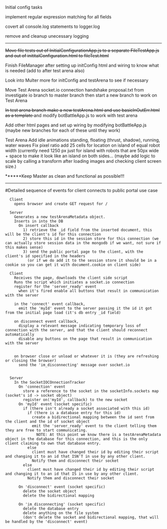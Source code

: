 Initial config tasks

implement regular expression matching for all fields


covert all console.log statements to logger.log

remove and cleanup unecessary logging

_______________________________________________________________________________________________________________
<strike> Move file tests out of InitialConfigurationApp.js to a separate FileTestApp.js and out of  inititalConfiguration.html to fileTest.html </strike>
        
Finish FileManager after setting up initConfig html and wiring to know what is needed (add to after test arena also)

Look into Multer more for initConfig and testArena to see if necessary
        
Move Test Arena socket.io connection handshake proposal.txt from investigate io branch to master branch 
      then start a new branch to work on Test Arena
      
<strike> In test arena branch make a new testArena.html and use basicInOutErr.html as a template </strike> and
     modify botBattleApp.js to work with test arena 
     
Add other html pages and set up wiring by modifying botBattleApp.js (maybe new branches for each of these
      until they work)  
      
Test Arena
		Add idle animations
			standing, floating (thrust, shadow), running, water waves
		Fix pixel ratio
		add 25 cells for location on island of equal robot width (currently need 1250 px just for island with robots 
		    that are 50px wide + space to make it look like an island on both sides... (maybe add logic to scale by 
		    calling a transform after loading images and checking client screen size.)
      
******Keep Master as clean and functional as possible!!!

_____________________________________________________________________________________________________________

#Detailed sequence of events for client connects to public portal use case

      Client 
        opens browser and create GET request for /
      
      Server 
        Generates a new testArenaMetadata object.
        Inserts in into the DB
          On insert callback
            1) retrieve the _id field from the inserted document, this will be the client's id for this connection
            2) store this id in the session store for this connection (we can actually store session data in the mongodb if we want, not sure if this makes sense)
            3) send the public portal page to the client, with the client's id specified in the headers
              (or if we do add it to the session store it should be in a cookie so you can get it with document.cookie on client side)
      
      Client
        Receives the page, downloads the client side script
        Runs the script which initiates a socket.io connection
        register for the 'server_ready' event
          when it's fired enable all buttons that result in communication with the server
            
        in the 'connect' event callback,
          emit the 'myId' event to the server passing it the id it got from the initial page load (it's db entry _id field)
          
        on disconnect event callback,
          display a relevant message indicating temporary loss of connection with the server, and that the client should reconnect automatically
          disable any buttons on the page that result in communication with the server
          
          
        on browser close or unload or whatever it is (they are refreshing or closing the browser)
          send the 'im_disconnecting' message over socket.io 
          
        
      Server
        In the SocketIOCOnnectionTracker 
          On 'connection' event
            store a reference to the socket in the socketInfo.sockets map (socket's id -> socket object)
            register on('myId', callback) to the new socket
          On 'myId' event (socket specific)
            if (there isn't already a socket associated with this id)
              if (there is a database entry for this id)
                create a bidirectional mapping between the id sent from the client and the id of socket object
                emit the 'server_ready' event to the client telling them they are free to start communicating. 
                  NOTE: At this point we know there is a testArenaMetadata object in the database for this connection, and this is the only client claiming to own that database entry.
              else
                client must have changed their id by editing their script and changing it to an id that ISN'T in use by any other client. 
                Notify them and disconnect their socket
            else 
              client must have changed their id by editing their script and changing it to an id that IS in use by any other client. 
              Notify them and disconnect their socket
          
          On 'disconnect' event (socket specific)
            delete the socket object
            delete the bidirectional mapping
            
          On 'im_disconnecting' (socket specific)
            delete the database entry
            delete anything on the file system
            (don't delete the socket and bidirectional mapping, that will be handled by the 'disconnect' event)
        
      
            